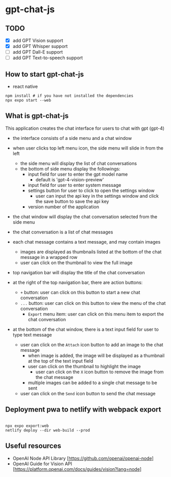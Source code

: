 # gpt-chat-js

## TODO

- [x] add GPT Vision support
- [x] add GPT Whisper support
- [ ] add GPT Dall-E support
- [ ] add GPT Text-to-speech support

## How to start gpt-chat-js

- react native

```shell
npm install # if you have not installed the dependencies
npx expo start --web
```

## What is gpt-chat-js

This application creates the chat interface for users to chat with gpt (gpt-4)

- the interface consists of a side menu and a chat window
- when user clicks top left menu icon, the side menu will slide in from the left

  - the side menu will display the list of chat conversations
  - the bottom of side menu display the followings:
    - input field for user to enter the gpt model name
      - default is 'gpt-4-vision-preview'
    - input field for user to enter system message
    - settings button for user to click to open the settings window
      - user can input the api key in the settings window and click the save button to save the api key
    - version number of the application

- the chat window will display the chat conversation selected from the side menu
- the chat conversation is a list of chat messages
- each chat message contains a text message, and may contain images
  - images are displayed as thumbnails listed at the bottom of the chat message in a wrapped row
  - user can click on the thumbnail to view the full image
- top navigation bar will display the title of the chat conversation
- at the right of the top navigation bar, there are action buttons:
  - `+` button: user can click on this button to start a new chat conversation
  - `...` button: user can click on this button to view the menu of the chat conversation
    - `Export` menu item: user can click on this menu item to export the chat conversation
- at the bottom of the chat window, there is a text input field for user to type text message
  - user can click on the `Attach` icon button to add an image to the chat message
    - when image is added, the image will be displayed as a thumbnail at the top of the text input field
    - user can click on the thumbnail to highlight the image
      - user can click on the `X` icon button to remove the image from the chat message
    - multiple images can be added to a single chat message to be sent
  - user can click on the `Send` icon button to send the chat message

<!-- ## Workbox CLI to generate a complete service worker

```shell
npx workbox-cli generateSW workbox-config.js
``` -->

## Deployment pwa to netlify with webpack export

```shell

npx expo export:web
netlify deploy --dir web-build --prod

```

## Useful resources

- OpenAI Node API Library [https://github.com/openai/openai-node]
- OpenAI Guide for Vision API [https://platform.openai.com/docs/guides/vision?lang=node]
